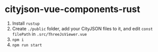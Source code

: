 # cityjson-vue-components-rust

1. Install `rustup`
1. Create `./public` folder, add your CityJSON files to it, and edit `const filePath` in `.src/ThreeJsViewer.vue`
1. `npm i`
1. `npm run start`
